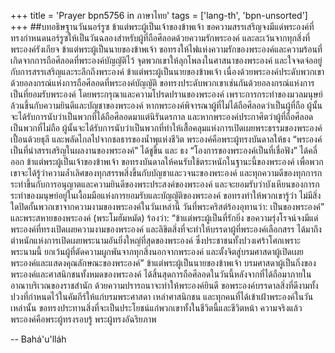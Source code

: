 +++
title = 'Prayer bpn5756 in ภาษาไทย'
tags = ['lang-th', 'bpn-unsorted']
+++
##บทอธิษฐานวันนอร์รูซ
	ข้าแต่พระผู้เป็นเจ้าของข้าพเจ้า  ขอความสรรเสริญจงมีแด่พระองค์ที่ทรงกำหนดนอร์รูซให้เป็นวันฉลองสำหรับผู้ที่ถือศีลอดด้วยความรักพระองค์ และละเว้นจากทุกสิ่งที่พระองค์รังเกียจ ข้าแต่พระผู้เป็นนายของข้าพเจ้า ขอทรงให้ไฟแห่งความรักของพระองค์และความร้อนที่เกิดจากการถือศีลอดที่พระองค์บัญญัติไว้ จุดพวกเขาให้ลุกโพลงในศาสนาของพระองค์ และใจจดจ่ออยู่กับการสรรเสริญและระลึกถึงพระองค์
	ข้าแต่พระผู้เป็นนายของข้าพเจ้า เนื่องด้วยพระองค์ประดับพวกเขาด้วยอลงกรณ์แห่งการถือศีลอดที่พระองค์บัญญัติ ขอทรงประดับพวกเขาเช่นกันด้วยอลงกรณ์แห่งการเป็นที่ยอมรับพระองค์ โดยพระกรุณาและความโปรดปรานของพระองค์ เพราะการกระทำของมวลมนุษย์ล้วนขึ้นกับความยินดีและบัญชาของพระองค์ หากพระองค์พิจารณาผู้ที่ไม่ได้ถือศีลอดว่าเป็นผู้ที่ถือ ผู้นั้นจะได้รับการนับว่าเป็นพวกที่ได้ถือศีลอดมาแต่นิรันดรกาล และหากพระองค์ประกาศิตว่าผู้ที่ถือศีลอดเป็นพวกที่ไม่ถือ ผู้นั้นจะได้รับการนับว่าเป็นพวกที่ทำให้เสื้อคลุมแห่งการเปิดเผยพระธรรมของพระองค์เปื้อนด้วยธุลี และพลัดไกลไปจากชลธารของน้ำพุแห่งชีวิต
	พระองค์คือพระผู้ทรงบันดาลให้ธง “พระองค์เป็นที่น่าสรรเสริญในผลงานของพระองค์” ได้ชูขึ้น และ ธง “โองการของพระองค์เป็นที่เชื่อฟัง” ได้คลี่ออก ข้าแต่พระผู้เป็นเจ้าของข้าพเจ้า ขอทรงบันดาลให้คนรับใช้ตระหนักในฐานะนี้ของพระองค์ เพื่อพวกเขาจะได้รู้ว่าความล้ำเลิศของทุกสรรพสิ่งขึ้นกับบัญชาและวจนะของพระองค์ และทุกความดีของทุกการกระทำขึ้นกับการอนุญาตและความยินดีของพระประสงค์ของพระองค์ และจะยอมรับว่าบังเหียนของการกระทำของมนุษย์อยู่ในเงื้อมมือแห่งการยอมรับและบัญญัติของพระองค์ ขอทรงทำให้พวกเขารู้ว่า ไม่มีสิ่งใดปิดกั้นพวกเขาจากความงามของพระองค์ในวันเหล่านี้ วันที่พระคริสต์ร้องอุทานว่า: เป็นของพระองค์” และพระสหายของพระองค์ (พระโมฮัมหมัด) ร้องว่า: “ข้าแต่พระผู้เป็นที่รักยิ่ง ขอความรุ่งโรจน์จงมีแด่พระองค์ที่ทรงเปิดเผยความงามของพระองค์ และลิขิตสิ่งที่จะทำให้บรรดาผู้ที่พระองค์เลือกสรร ได้มาถึงตำหนักแห่งการเปิดเผยพระนามอันยิ่งใหญ่ที่สุดของพระองค์ ซึ่งประชาชนทั้งปวงเศร้าโศกเพราะพระนามนี้ ยกเว้นผู้ที่ตัดความผูกพันจากทุกสิ่งนอกจากพระองค์ และตั้งจิตสู่บรมศาสดาผู้เปิดเผยพระองค์และแสดงคุณลักษณะของพระองค์” 
	ข้าแต่พระผู้เป็นนายของข้าพเจ้า บรมศาสดาผู้เป็นกิ่งของพระองค์และศาสนิกชนทั้งหมดของพระองค์ ได้สิ้นสุดการถือศีลอดในวันนี้หลังจากที่ได้ถือมาภายในอาณาบริเวณของราชสำนัก ด้วยความปรารถนาจะทำให้พระองค์ยินดี ขอพระองค์บรรดาลสิ่งที่ดีงามทั้งปวงที่กำหนดไว้ในคัมภีร์ให้แก่บรมพระศาสดา เหล่าศาสนิกชน และทุกคนที่ได้เข้าเฝ้าพระองค์ในวันเหล่านั้น ขอทรงประทานสิ่งที่จะเป็นประโยชน์แก่พวกเขาทั้งในชีวิตนี้และชีวิตหน้า
	ความจริงแล้วพระองค์คือพระผู้ทรงรอบรู้ พระผู้ทรงอัฉริยภาพ

-- Bahá'u'lláh
